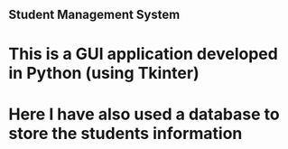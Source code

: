 ## Student Management System
# This is a GUI application developed in Python (using Tkinter)
# Here I have also used a database to store the students information  

